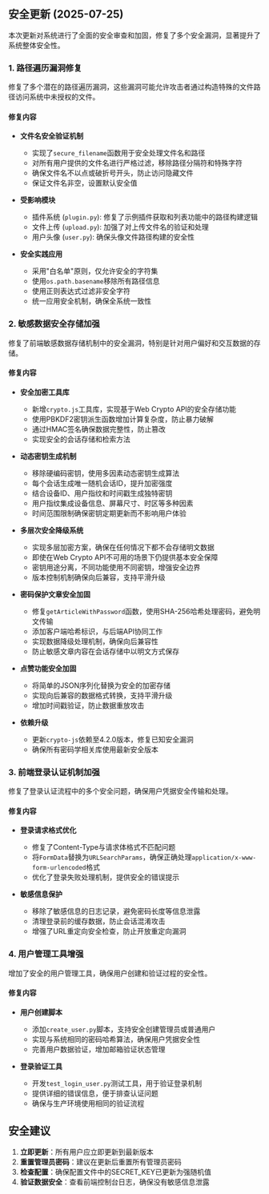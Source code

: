 ## 安全更新 (2025-07-25)

本次更新对系统进行了全面的安全审查和加固，修复了多个安全漏洞，显著提升了系统整体安全性。

### 1. 路径遍历漏洞修复

修复了多个潜在的路径遍历漏洞，这些漏洞可能允许攻击者通过构造特殊的文件路径访问系统中未授权的文件。

#### 修复内容

- **文件名安全验证机制**
  - 实现了`secure_filename`函数用于安全处理文件名和路径
  - 对所有用户提供的文件名进行严格过滤，移除路径分隔符和特殊字符
  - 确保文件名不以点或破折号开头，防止访问隐藏文件
  - 保证文件名非空，设置默认安全值

- **受影响模块**
  - 插件系统 (`plugin.py`): 修复了示例插件获取和列表功能中的路径构建逻辑
  - 文件上传 (`upload.py`): 加强了对上传文件名的验证和处理
  - 用户头像 (`user.py`): 确保头像文件路径构建的安全性

- **安全实践应用**
  - 采用"白名单"原则，仅允许安全的字符集
  - 使用`os.path.basename`移除所有路径信息
  - 使用正则表达式过滤非安全字符
  - 统一应用安全机制，确保全系统一致性

### 2. 敏感数据安全存储加强

修复了前端敏感数据存储机制中的安全漏洞，特别是针对用户偏好和交互数据的存储。

#### 修复内容

- **安全加密工具库**
  - 新增`crypto.js`工具库，实现基于Web Crypto API的安全存储功能
  - 使用PBKDF2密钥派生函数增加计算复杂度，防止暴力破解
  - 通过HMAC签名确保数据完整性，防止篡改
  - 实现安全的会话存储和检索方法

- **动态密钥生成机制**
  - 移除硬编码密钥，使用多因素动态密钥生成算法
  - 每个会话生成唯一随机会话ID，提升加密强度
  - 结合设备ID、用户指纹和时间戳生成独特密钥
  - 用户指纹集成设备信息、屏幕尺寸、时区等多种因素
  - 时间范围限制确保密钥定期更新而不影响用户体验

- **多层次安全降级系统**
  - 实现多层加密方案，确保在任何情况下都不会存储明文数据
  - 即使在Web Crypto API不可用的场景下仍提供基本安全保障
  - 密钥用途分离，不同功能使用不同密钥，增强安全边界
  - 版本控制机制确保向后兼容，支持平滑升级

- **密码保护文章安全加固**
  - 修复`getArticleWithPassword`函数，使用SHA-256哈希处理密码，避免明文传输
  - 添加客户端哈希标识，与后端API协同工作
  - 实现数据降级处理机制，确保向后兼容性
  - 防止敏感文章内容在会话存储中以明文方式保存

- **点赞功能安全加固**
  - 将简单的JSON序列化替换为安全的加密存储
  - 实现向后兼容的数据格式转换，支持平滑升级
  - 增加时间戳验证，防止数据重放攻击

- **依赖升级**
  - 更新`crypto-js`依赖至4.2.0版本，修复已知安全漏洞
  - 确保所有密码学相关库使用最新安全版本

### 3. 前端登录认证机制加强

修复了登录认证流程中的多个安全问题，确保用户凭据安全传输和处理。

#### 修复内容

- **登录请求格式优化**
  - 修复了Content-Type与请求体格式不匹配问题
  - 将`FormData`替换为`URLSearchParams`，确保正确处理`application/x-www-form-urlencoded`格式
  - 优化了登录失败处理机制，提供安全的错误提示

- **敏感信息保护**
  - 移除了敏感信息的日志记录，避免密码长度等信息泄露
  - 清理登录前的缓存数据，防止会话混淆攻击
  - 增强了URL重定向安全检查，防止开放重定向漏洞

### 4. 用户管理工具增强

增加了安全的用户管理工具，确保用户创建和验证过程的安全性。

#### 修复内容

- **用户创建脚本**
  - 添加`create_user.py`脚本，支持安全创建管理员或普通用户
  - 实现与系统相同的密码哈希算法，确保用户凭据安全性
  - 完善用户数据验证，增加邮箱验证状态管理

- **登录验证工具**
  - 开发`test_login_user.py`测试工具，用于验证登录机制
  - 提供详细的错误信息，便于排查认证问题
  - 确保与生产环境使用相同的验证流程

## 安全建议

1. **立即更新**：所有用户应立即更新到最新版本
2. **重置管理员密码**：建议在更新后重置所有管理员密码
3. **检查配置**：确保配置文件中的SECRET_KEY已更新为强随机值
4. **验证数据安全**：查看前端控制台日志，确保没有敏感信息泄露
